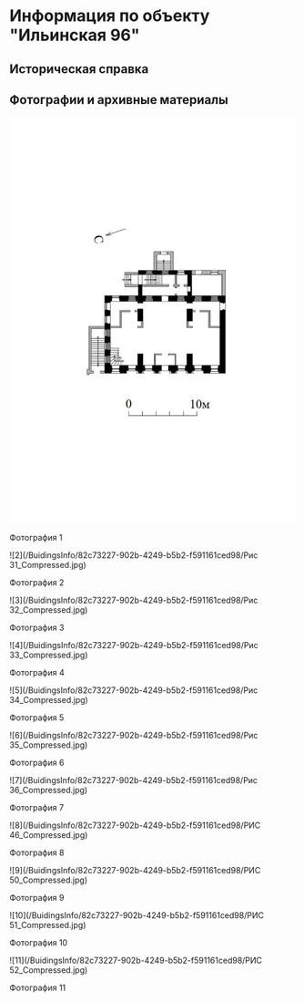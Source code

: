 # Информация по объекту "Ильинская 96"

## Историческая справка

## Фотографии и архивные материалы

![1](/BuidingsInfo/82c73227-902b-4249-b5b2-f591161ced98/1_Compressed.jpg)

Фотография 1

![2](/BuidingsInfo/82c73227-902b-4249-b5b2-f591161ced98/Рис 31_Compressed.jpg)

Фотография 2

![3](/BuidingsInfo/82c73227-902b-4249-b5b2-f591161ced98/Рис 32_Compressed.jpg)

Фотография 3

![4](/BuidingsInfo/82c73227-902b-4249-b5b2-f591161ced98/Рис 33_Compressed.jpg)

Фотография 4

![5](/BuidingsInfo/82c73227-902b-4249-b5b2-f591161ced98/Рис 34_Compressed.jpg)

Фотография 5

![6](/BuidingsInfo/82c73227-902b-4249-b5b2-f591161ced98/Рис 35_Compressed.jpg)

Фотография 6

![7](/BuidingsInfo/82c73227-902b-4249-b5b2-f591161ced98/Рис 36_Compressed.jpg)

Фотография 7

![8](/BuidingsInfo/82c73227-902b-4249-b5b2-f591161ced98/РИС 46_Compressed.jpg)

Фотография 8

![9](/BuidingsInfo/82c73227-902b-4249-b5b2-f591161ced98/РИС 50_Compressed.jpg)

Фотография 9

![10](/BuidingsInfo/82c73227-902b-4249-b5b2-f591161ced98/РИС 51_Compressed.jpg)

Фотография 10

![11](/BuidingsInfo/82c73227-902b-4249-b5b2-f591161ced98/РИС 52_Compressed.jpg)

Фотография 11

